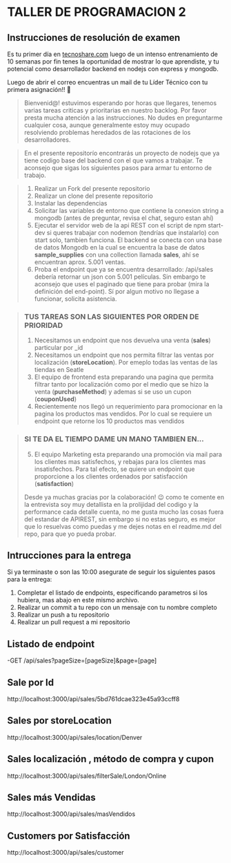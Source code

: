 # TALLER DE PROGRAMACION 2

## Instrucciones de resolución de examen

Es tu primer día en [tecnoshare.com](http://tecnoshare.com) luego de un intenso entrenamiento de 10 semanas por fin tenes la oportunidad de mostrar lo que aprendiste, y tu potencial como desarrollador backend en nodejs con express y mongodb.

Luego de abrir el correo encuentras un mail de tu Líder Técnico con tu primera asignación!! 💪

> Bienvenid@! estuvimos esperando por horas que llegares, tenemos varias tareas criticas y prioritarias en nuestro backlog. Por favor presta mucha atención a las instrucciones. No dudes en preguntarme cualquier cosa, aunque generalmente estoy muy ocupado resolviendo problemas heredados de las rotaciones de los desarrolladores.

> En el presente repositorío encontrarás un proyecto de nodejs que ya tiene codigo base del backend con el que vamos a trabajar. Te aconsejo que sigas los siguientes pasos para armar tu entorno de trabajo.

> 1. Realizar un Fork del presente repositorio
> 2. Realizar un clone del presente repositorio
> 3. Instalar las dependencias
> 4. Solicitar las variables de entorno que contiene la conexion string a mongodb (antes de preguntar, revisa el chat, seguro estan ahí)
> 5. Ejecutar el servidor web de la api REST con el script de npm start-dev si queres trabajar con nodemon (tendrías que instalarlo) con start solo, tambien funciona.
>    El backend se conecta con una base de datos Mongodb en la cual se encuentra la base de datos **sample_supplies** con una collection llamada **sales**, ahí se encuentran aprox. 5.001 ventas.
> 6. Proba el endpoint que ya se encuentra desarrollado: /api/sales debería retornar un json con 5.001 películas. Sin embargo te aconsejo que uses el paginado que tiene para probar (mira la definición del end-point). Sí por algun motivo no llegase a funcionar, solicita asistencia.

> ### TUS TAREAS SON LAS SIGUIENTES POR ORDEN DE PRIORIDAD
>
> 1. Necesitamos un endpoint que nos devuelva una venta (**sales**) particular por \_id
> 2. Necesitamos un endpoint que nos permita filtrar las ventas por localización (**storeLocation**). Por emeplo todas las ventas de las tiendas en Seatle
> 3. El equipo de frontend esta preparando una pagina que permita filtrar tanto por localización como por el medio que se hizo la venta (**purchaseMethod**) y ademas si se uso un cupon (**couponUsed**)
> 4. Recientemente nos llegó un requerimiento para promocionar en la pagina los productos mas vendidos. Por lo cual se requiere un endpoint que retorne los 10 productos mas vendidos

> ### SI TE DA EL TIEMPO DAME UN MANO TAMBIEN EN...
>
> 5. El equipo Marketing esta preparando una promoción via mail para los clientes mas satisfechos, y rebajas para los clientes mas insatisfechos. Para tal efecto, se quiere un endpoint que proporcione a los clientes ordenados por satisfacción (**satisfaction**)
>
> Desde ya muchas gracias por la colaboración! 😉 como te comente en la entrevista soy muy detallista en la prolijidad del codigo y la performance cada detalle cuenta, no me gusta mucho las cosas fuera del estandar de APIREST, sin embargo si no estas seguro, es mejor que lo resuelvas como puedas y me dejes notas en el readme.md del repo, para que yo pueda probar.

## Intrucciones para la entrega

Si ya terminaste o son las 10:00 asegurate de seguir los siguientes pasos para la entrega:

1. Completar el listado de endpoints, especificando parametros si los hubiera, mas abajo en este mismo archivo.
2. Realizar un commit a tu repo con un mensaje con tu nombre completo
3. Realizar un push a tu repositorio
4. Realizar un pull request a mi repositorio

## Listado de endpoint

-GET /api/sales?pageSize=[pageSize]&page=[page]

## Sale por Id

http://localhost:3000/api/sales/5bd761dcae323e45a93ccff8

## Sales por storeLocation
http://localhost:3000/api/sales/location/Denver

## Sales localización , método de compra y cupon 
http://localhost:3000/api/sales/filterSale/London/Online

## Sales más Vendidas
http://localhost:3000/api/sales/masVendidos

## Customers por Satisfacción
http://localhost:3000/api/sales/customer
